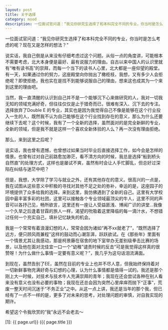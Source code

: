 ```yaml
---
layout: post
title: 关于选择
category: mood
description: 一位面试官问道：“我见你研究生选择了和本科完全不同的专业，你当时是怎么考虑的呢？现在又是怎样的想法？"
---
```


一位面试官问道：“我见你研究生选择了和本科完全不同的专业，你当时是怎么考虑的呢？现在又是怎样的想法？"

说实话，我自己倒是从来没有仔细考虑过这个问题。从俗一点的角度讲，可能根本不需要考虑，北大本身便是最好、最有说服力的理由。自古以来中国人的认识里就有“唯有读书高”的崇拜，而每一个当下的读书人心里，北大都是一座仰望的殿堂。有一天，如果通过你的努力，这座殿堂向你抛出了橄榄枝，我想，又有多少人会拒绝呢？即使拒绝，我也实在是找不到能够说服自己的理由，想来这也成其为一个来到这里的理由吧。

当然，我一直清醒的认识到自己并不是一个能够沉下心来做研究的人，我对一切我无知的领域充满好奇，但往往仅仅是止于猎奇而已，很难有深入、沉下去的专注。选择放弃了Double E 的专业，其实也是因为我觉得自己不像是能够在这个行业投入一生的人，既然我不认为自己能够在这个行业找到存在的意义，那么为什么还要继续下去呢？这个时候，我有了一个全新的选择，虽然面对的是完全新鲜的专业，全新的领域，但是我不就是这样一个喜欢全新体验的人么？再一次没有理由拒绝。

那么，来到这里之后呢？

说实话，我也曾有遗憾，也曾想过如果当时毕业后直接选择工作，如今会是怎样的情景。也曾有过对自己前路愈加渺茫，看不清方向的时候，我总是选择“船到桥头自然直”的处理方式，这样也是屡试不爽，虽然有时会让人手忙脚乱，但总好过深陷在纠结与迷茫中吧？

但是，我想，大学除了学习与就业之外，还有其他存在的意义。很高兴的一点是，我在试图从这些意义中积极的寻找对其他不足之处的弥补，幸运的是，这座园子的环境提供了众多给我的选择。来到这里，我仿佛遇到了全新的自己。这里有大学校园中最丰富多彩的社团，这里可以接触各个专业领域最顶尖的牛人，这里不同的声音可以各抒己见，畅所欲言，这里还有一座让人受益匪浅、博闻广识的讲堂...我像一个久旱之后逢着甘霖的旅人一样，渴望的吮吸着这里降临的每一滴汁水，不想错过任何一个充实自己，填补记忆缺失的机会。

我是一个常常有着浪漫幻想的人，常常会因为诸如“再不xx就老了”，“既然选择了远方，便只顾风雨兼程”这样的鼓动而心潮澎湃，跃跃欲试。在《那些年》里面有一个情景尤其让我感动，那是柯景藤在宿舍的地下室举办无差别级拳击比赛的场景，以及他在面对沈佳宜一口一个“幼稚”谴责时候的反击“可是我觉得这样真的很赞呀！为什么做什么事情一定要有意义呢？”，我几乎为这句话泪流满面。

到现在，虽然告别了EE，虽然在目前的专业上也并不尽人意，但我始终保持着对一切新鲜事物充满好奇与幻想的心理，认为什么事情都是值得一试的。我还是那个刚上大一时候，对技术与技术牛人充满崇拜的青年；我现在还会尝试各种在别人看来没有意义也没有必要的事物；我现在还总会因为突然心里痒痒而抛下“正事”，荒废一整天时间沉迷于“不务正业”之中。从这一点上讲，我还是当年的那个我，但已经有了一点不一样的是，更多了对未来的思考，对处理问题的审慎，对自我实现的期许。

希望这个令我欣赏的“我”永远不会老去～

[SilentVally]:    http://silentvally.github.io  "SilentVally"
[1]:    {{ page.url}}  ({{ page.title }})